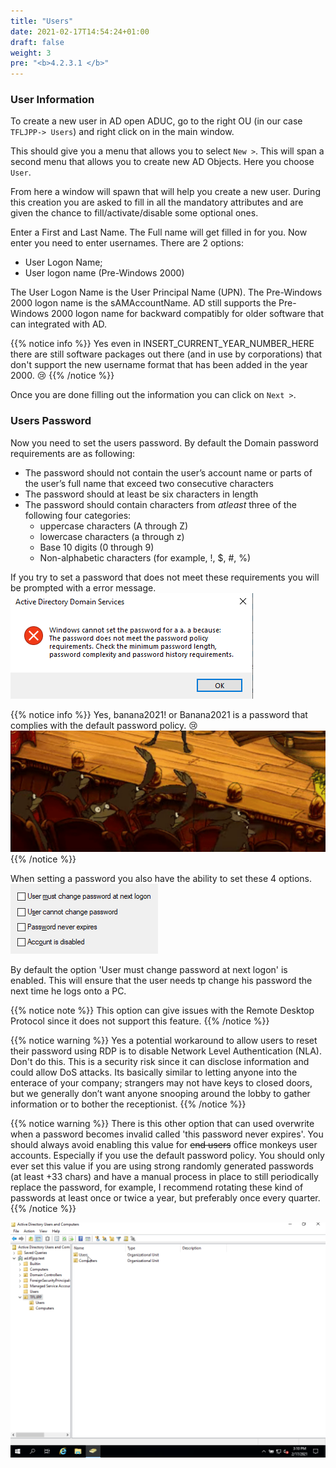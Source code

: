 ```yaml
---
title: "Users"
date: 2021-02-17T14:54:24+01:00
draft: false
weight: 3
pre: "<b>4.2.3.1 </b>"
---
```


### User Information

To create a new user in AD open ADUC, go to the right OU (in our case `TFLJPP-> Users`) and right click on in the main window. 

This should give you a menu that allows you to select `New >`. This will span a second menu that allows you to create new AD Objects. Here you choose `User`.

From here a window will spawn that will help you create a new user. During this creation you are asked to fill in all the mandatory attributes and are given the chance to fill/activate/disable some optional ones.

Enter a First and Last Name. The Full name will get filled in for you. Now enter you need to enter usernames. There are 2 options:

- User Logon Name;
- User logon name (Pre-Windows 2000)

The User Logon Name is the User Principal Name (UPN). The Pre-Windows 2000 logon name is the sAMAccountName. AD still supports the Pre-Windows 2000 logon name for backward compatibly for older software that can integrated with AD.

{{% notice info %}}
Yes even in INSERT_CURRENT_YEAR_NUMBER_HERE there are still software packages out there (and in use by corporations) that don't support the new username format that has been added in the year 2000. 😢
{{% /notice %}}

Once you are done filling out the information you can click on `Next >`.

### Users Password

Now you need to set the users password. By default the Domain password requirements are as following:

- The password should not contain the user’s account name or parts of the user’s full name that exceed two consecutive characters
- The password should at least be six characters in length
- The password should contain characters from *atleast* three of the following four categories:
  - uppercase characters (A through Z)
  - lowercase characters (a through z)
  - Base 10 digits (0 through 9)
  - Non-alphabetic characters (for example, !, $, #, %)

If you try to set a password that does not meet these requirements you will be prompted with a error message.
![](password_policy.png)


{{% notice info %}}
Yes, banana2021! or Banana2021 is a password that complies with the default password policy. 😢 ![](banana_password.gif)
{{% /notice %}}

When setting a password you also have the ability to set these 4 options. 
![](user_options_during_creation.png)

By default the option 'User must change password at next logon' is enabled. This will ensure that the user needs tp change his password the next time he logs onto a PC. 

{{% notice note %}}
This option can give issues with the Remote Desktop Protocol since it does not support this feature.
{{% /notice %}}

{{% notice warning %}}
Yes a potential workaround to allow users to reset their password using RDP is to disable Network Level Authentication (NLA). Don't do this. This is a security risk since it can disclose information and could allow DoS attacks. Its basically similar to letting anyone into the enterace of your company; strangers may not have keys to closed doors, but we generally don’t want anyone snooping around the lobby to gather information or to bother the receptionist.
{{% /notice %}}

{{% notice warning %}}
There is this other option that can used overwrite when a password becomes invalid called 'this password never expires'. You should always avoid enabling this value for ~~end users~~ office monkeys user accounts. Especially if you use the default password policy. You should only ever set this value if you are using strong randomly generated passwords (at least +33 chars) and have a manual process in place to still periodically replace the password, for example, I recommend rotating these kind of passwords at least once or twice a year, but preferably once every quarter.
{{% /notice %}}

![](create_user.gif)